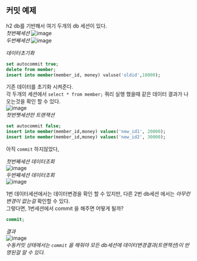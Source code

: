 ## 커밋 예제

h2 db를 기반해서 여기 두개의 db 세션이 있다. <br>
*첫번째세션* 
![image](https://github.com/GukSense/TIL/assets/101082667/9e98bd5f-404e-4230-be46-f6819fe377da)<br>
*두번째세션*
![image](https://github.com/GukSense/TIL/assets/101082667/de35da96-80fe-4011-94d6-0c50a0bdeff1)<br>



*데이터초기화*
```sql
set autocommit true;
delete from member;
insert into member(member_id, money) valuse('oldid',10000);
```

기존 데이터를 초기화 시켜준다.<br>
각 두개의 세션에서 `select * from member;` 쿼리 실행 했을때 같은 데이터 결과가 나오는것을 확인 할 수 있다.<br>
![image](https://github.com/GukSense/TIL/assets/101082667/b8c123fb-babc-4263-b70d-7b367eb9de26)
<br>
*첫번쨋세션만 트랜잭션*
```sql
set autocommit false;
insert into member(member_id,money) values('new_id1', 20000);
insert into member(member_id,money) values('new_id2', 30000);
```
아직 `commit` 하지않았다, 

*첫번째세션 데이터조회* <br>
![image](https://github.com/GukSense/TIL/assets/101082667/531f4634-e117-41d0-9e3f-dec34210b5e8) <br>
*두번째세션 데이터조회* <br>
![image](https://github.com/GukSense/TIL/assets/101082667/d3c5adc1-596f-42c4-b562-51cd0f6219cc) <br>

1번 데이터세션에서는 데이터변경을 확인 할 수 있지만, 다른 2번 db세션 에서는 *아무런 변경이 없는걸* 확인할 수 있다.<br>
그렇다면, 1번세션에서 commit 을 해주면 어떻게 될까?
```sql 1번세션
commit;
```
*결과* <br>
![image](https://github.com/GukSense/TIL/assets/101082667/35ea664d-f50e-400f-a6f8-b3530605769b)<br>
*수동커밋 상태에서는 `commit` 을 해줘야 모든 db세션에 데이터변경결과(트랜잭션)이 반영된걸 알 수 있다.*

